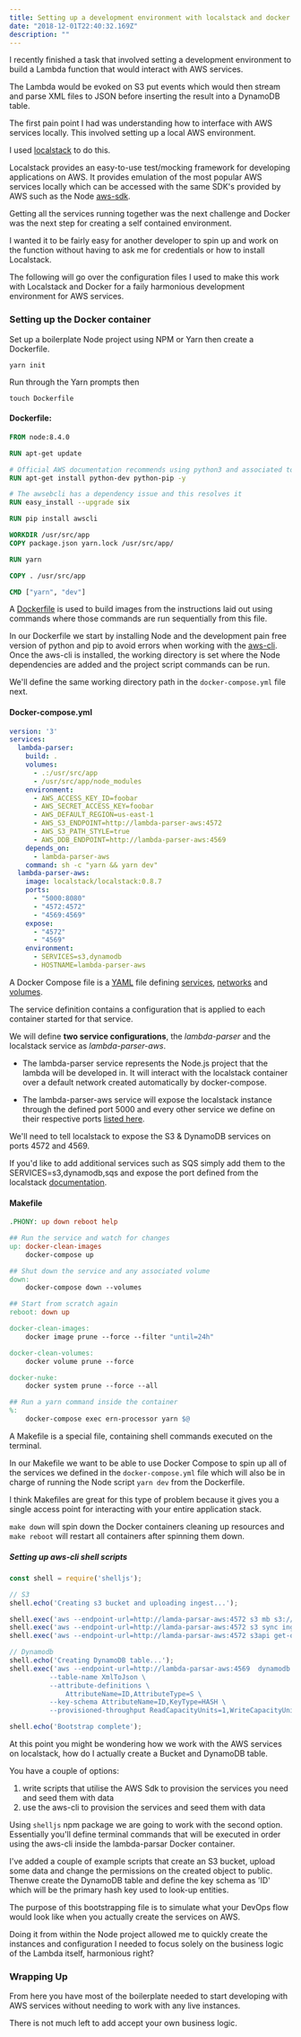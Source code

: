 ```yaml
---
title: Setting up a development environment with localstack and docker
date: "2018-12-01T22:40:32.169Z"
description: ""
---
```


I recently finished a task that involved setting a development environment to build a Lambda function that would interact with AWS services.

The Lambda would be evoked on S3 put events which would then stream and parse XML files to JSON before inserting the result into a DynamoDB table.

The first pain point I had was understanding how to interface with AWS services locally. This involved setting up a local AWS environment.

I used [localstack](https://github.com/localstack/localstack) to do this.

Localstack provides an easy-to-use test/mocking framework for developing applications on AWS. It provides emulation of the most popular AWS services locally which can be accessed with the same SDK's provided by AWS such as the Node [aws-sdk](https://aws.amazon.com/sdk-for-node-js/). 

Getting all the services running together was the next challenge and Docker was the next step for creating a self contained environment. 

I wanted it to be fairly easy for another developer to spin up and work on the function without having to ask me for credentials or how to install Localstack.

The following will go over the configuration files I used to make this work with Localstack and Docker for a faily harmonious development environment for AWS services.

### Setting up the Docker container

Set up a boilerplate Node project using NPM or Yarn then create a Dockerfile.

```
yarn init
```

Run through the Yarn prompts then

```
touch Dockerfile
```

#### Dockerfile:

```dockerfile
FROM node:8.4.0

RUN apt-get update

# Official AWS documentation recommends using python3 and associated tooling.That doesn't work, or at least it does not work as easily as advertised.
RUN apt-get install python-dev python-pip -y

# The awsebcli has a dependency issue and this resolves it
RUN easy_install --upgrade six

RUN pip install awscli

WORKDIR /usr/src/app
COPY package.json yarn.lock /usr/src/app/

RUN yarn

COPY . /usr/src/app

CMD ["yarn", "dev"]
```

A [Dockerfile](https://docs.docker.com/engine/reference/builder/) is used to build images from the instructions laid out using commands where those commands are run sequentially from this file.

In our Dockerfile we start by installing Node and the development pain free version of python and pip to avoid errors when working with the [aws-cli](https://aws.amazon.com/cli/). Once the aws-cli is installed, the working directory is set where the Node dependencies are added and the project script commands can be run.

We'll define the same working directory path in the ```docker-compose.yml``` file next.

#### Docker-compose.yml

```yaml
version: '3'
services:
  lambda-parser:
    build: .
    volumes:
      - .:/usr/src/app
      - /usr/src/app/node_modules
    environment:
      - AWS_ACCESS_KEY_ID=foobar
      - AWS_SECRET_ACCESS_KEY=foobar
      - AWS_DEFAULT_REGION=us-east-1
      - AWS_S3_ENDPOINT=http://lambda-parser-aws:4572
      - AWS_S3_PATH_STYLE=true
      - AWS_DDB_ENDPOINT=http://lambda-parser-aws:4569
    depends_on:
      - lambda-parser-aws
    command: sh -c "yarn && yarn dev"
  lambda-parser-aws:
    image: localstack/localstack:0.8.7
    ports:
      - "5000:8080"
      - "4572:4572"
      - "4569:4569"
    expose:
      - "4572"
      - "4569"
    environment:
      - SERVICES=s3,dynamodb
      - HOSTNAME=lambda-parser-aws

```

A Docker Compose file is a [YAML](http://yaml.org/) file defining [services](https://docs.docker.com/compose/compose-file/#service-configuration-reference), [networks](https://docs.docker.com/compose/compose-file/#network-configuration-reference) and [volumes](https://docs.docker.com/compose/compose-file/#volume-configuration-reference).

The service definition contains a configuration that is applied to each container started for that service.

We will define __two service configurations__, the *lambda-parser* and the localstack service as *lambda-parser-aws*.

- The lambda-parser service  represents the Node.js project that the lambda will be developed in. It will interact with the localstack container over a default network created automatically by docker-compose.

- The lambda-parser-aws service will expose the localstack instance through the defined port 5000 and every other service we define on their respective ports [listed here](https://github.com/localstack/localstack#overview).

We'll need to tell localstack to expose the S3 & DynamoDB services on ports 4572 and 4569.

If you'd like to add additional services such as SQS simply add them to the SERVICES=s3,dynamodb,sqs and expose the port defined from the localstack [documentation](https://github.com/localstack/localstack#overview).

#### Makefile

```makefile
.PHONY: up down reboot help

## Run the service and watch for changes
up: docker-clean-images
	docker-compose up

## Shut down the service and any associated volume
down:
	docker-compose down --volumes

## Start from scratch again
reboot: down up

docker-clean-images:
	docker image prune --force --filter "until=24h"

docker-clean-volumes:
	docker volume prune --force

docker-nuke:
	docker system prune --force --all

## Run a yarn command inside the container
%:
	docker-compose exec ern-processor yarn $@

```

A Makefile is a special file, containing shell commands executed on the terminal.

In our Makefile we want to be able to use Docker Compose to spin up all of the services we defined in the ```docker-compose.yml``` file which will also be in charge of running the Node script ```yarn dev``` from the Dockerfile.

I think Makefiles are great for this type of problem because it gives you a single access point for interacting with your entire application stack.

```make down``` will spin down the Docker containers cleaning up resources and ```make reboot``` will restart all containers after spinning them down.

##### Setting up aws-cli shell scripts

```javascript
const shell = require('shelljs');

// S3
shell.echo('Creating s3 bucket and uploading ingest...');

shell.exec('aws --endpoint-url=http://lamda-parsar-aws:4572 s3 mb s3://my-bucket');
shell.exec('aws --endpoint-url=http://lamda-parsar-aws:4572 s3 sync ingest s3://my-bucket --acl public-read');
shell.exec('aws --endpoint-url=http://lamda-parsar-aws:4572 s3api get-object-acl --bucket my-bucket --key my-xml-file.xml');

// Dynamodb
shell.echo('Creating DynamoDB table...');
shell.exec('aws --endpoint-url=http://lambda-parsar-aws:4569  dynamodb create-table \
          --table-name XmlToJson \
          --attribute-definitions \
              AttributeName=ID,AttributeType=S \
          --key-schema AttributeName=ID,KeyType=HASH \
          --provisioned-throughput ReadCapacityUnits=1,WriteCapacityUnits=1');

shell.echo('Bootstrap complete');
```

At this point you might be wondering how we work with the AWS services on localstack, how do I actually create a Bucket and DynamoDB table.

You have a couple of options:

1. write scripts that utilise the AWS Sdk to provision the services you need and seed them with data
2. use the aws-cli to provision the services and seed them with data

Using ```shelljs``` npm package we are going to work with the second option. Essentially you'll define terminal commands that will be executed in order using the aws-cli inside the lambda-parsar Docker container.

I've added a couple of example scripts that create an S3 bucket, upload some data and change the permissions on the created object to public. Thenwe create the DynamoDB table and define the key schema as 'ID' which will be the primary hash key used to look-up entities.

The purpose of this bootstrapping file is to simulate what your DevOps flow would look like when you actually create the services on AWS.

Doing it from within the Node project allowed me to quickly create the instances and configuration I needed to focus solely on the business logic of the Lambda itself, harmonious right?

### Wrapping Up

From here you have most of the boilerplate needed to start developing  with AWS services without needing to work with any live instances.

There is not much left to add accept your own business logic.


